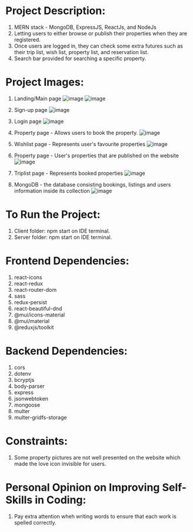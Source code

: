 #  Project Description:
   1) MERN stack - MongoDB, ExpressJS, ReactJs, and NodeJs
   2) Letting users to either browse or publish their properties when they are registered.
   3) Once users are logged in, they can check some extra futures such as their trip list,
      wish list, property list, and reservation list.
   4) Search bar provided for searching a specific property.
   
#  Project Images:
   1) Landing/Main page
     ![image](https://github.com/kevinandris/Accommodation_app/assets/102328858/6d0337fd-0b86-4da7-bcf0-8df6e252c29b)
     ![image](https://github.com/kevinandris/Accommodation_app/assets/102328858/a58d4542-e180-4731-9d81-afcdb0d820fe)

   2) Sign-up page
     ![image](https://github.com/kevinandris/Accommodation_app/assets/102328858/71ee79c2-4758-4472-8ad0-71b02dff79fe)

   3) Login page
      ![image](https://github.com/kevinandris/Accommodation_app/assets/102328858/44950f7e-969d-402f-88f2-7682c76d666e)

   4) Property page - Allows users to book the property.
      ![image](https://github.com/kevinandris/Accommodation_app/assets/102328858/415f0396-98f6-4076-bc08-70c07f82e4da)

   5) Wishlist page - Represents user's favourite properties
      ![image](https://github.com/kevinandris/Accommodation_app/assets/102328858/a3566798-73d6-4ea7-b89f-bb771f092531)

   6) Property page - User's properties that are published on the website
      ![image](https://github.com/kevinandris/Accommodation_app/assets/102328858/dcc37789-9739-40eb-b35f-6cdeee7cbfdd)

   7) Triplist page - Represents booked properties
      ![image](https://github.com/kevinandris/Accommodation_app/assets/102328858/4c6d3f80-ba78-4881-8935-959cf3fc3e92)

   8) MongoDB - the database consisting bookings, listings and users information inside its collection
      ![image](https://github.com/kevinandris/Accommodation_app/assets/102328858/9cef4b49-d240-4174-9cf1-d25139b754bd)

#  To Run the Project:
   1) Client folder: npm start on IDE terminal.
   2) Server folder: npm start on IDE terminal.

#  Frontend Dependencies:
   1) react-icons
   2) react-redux
   3) react-router-dom
   4) sass
   5) redux-persist
   6) react-beautiful-dnd
   7) @mui/icons-material
   8) @mui/material
   9) @reduxjs/toolkit

#  Backend Dependencies:
   1) cors
   2) dotenv
   3) bcryptjs
   4) body-parser
   5) express
   6) jsonwebtoken
   7) mongoose
   8) multer
   9) multer-gridfs-storage

#  Constraints:
   1) Some property pictures are not well presented on the website which made the love icon invisible for users.

#  Personal Opinion on Improving Self-Skills in Coding:
   1) Pay extra attention wheh writing words to ensure that each work is spelled correctly.
